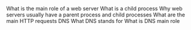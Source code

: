 What is the main role of a web server
What is a child process
Why web servers usually have a parent process and child processes
What are the main HTTP requests
DNS
What DNS stands for
What is DNS main role
